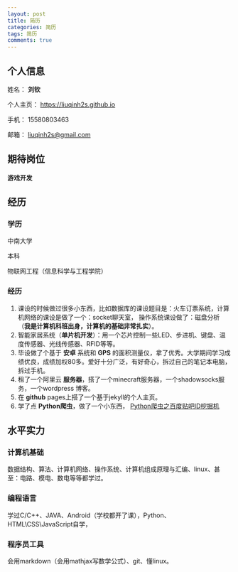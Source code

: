 ```yaml
---
layout: post
title: 简历
categories: 简历
tags: 简历
comments: true
---
```


## 个人信息

姓名： **刘钦**

个人主页： https://liuqinh2s.github.io

手机： 15580803463

邮箱： liuqinh2s@gmail.com

## 期待岗位

**游戏开发**

## 经历

### 学历

中南大学

本科

物联网工程（信息科学与工程学院）

### 经历

1. 课设的时候做过很多小东西，比如数据库的课设题目是：火车订票系统，计算机网络的课设是做了一个：socket聊天室，
操作系统课设做了：磁盘分析（**我是计算机科班出身，计算机的基础非常扎实**）。
2. 智能家居系统（**单片机开发**）：用一个芯片控制一些LED、步进机、键盘、温度传感器、光线传感器、RFID等等。
3. 毕设做了个基于 **安卓** 系统和 **GPS** 的面积测量仪，拿了优秀。大学期间学习成绩优良，成绩加权80多。爱好十分广泛，有好奇心，拆过自己的笔记本电脑，拆过手机。
3. 租了一个阿里云 **服务器**，搭了一个minecraft服务器，一个shadowsocks服务，一个wordpress 博客。
4. 在 **github** pages上搭了一个基于jekyll的个人主页。
5. 学了点 **Python爬虫**，做了一个小东西，
[Python爬虫之百度贴吧ID挖掘机](https://liuqinh2s.github.io/2017/01/%E7%99%BE%E5%BA%A6%E8%B4%B4%E5%90%A7ID%E6%8C%96%E6%8E%98%E6%9C%BA/)

## 水平实力

### 计算机基础

数据结构、算法、计算机网络、操作系统、计算机组成原理与汇编、linux、甚至：电路、模电、数电等等都学过。

### 编程语言

学过C/C++、JAVA、Android（学校都开了课），Python、HTML\CSS\JavaScript自学，

### 程序员工具

会用markdown（会用mathjax写数学公式）、git、懂linux。
